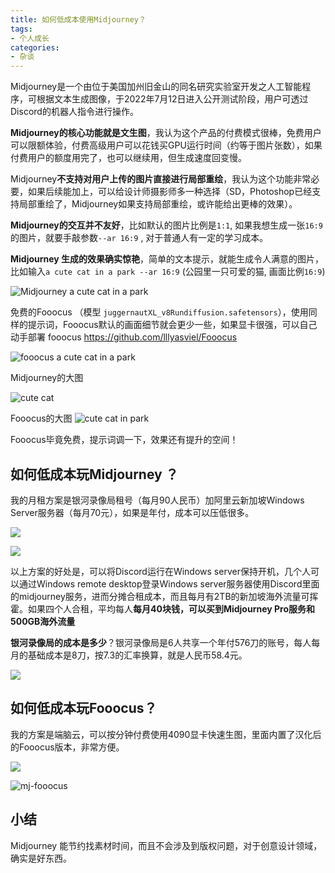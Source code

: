 ```yaml
---
title: 如何低成本使用Midjourney？
tags:
- 个人成长
categories:
- 杂谈
---
```


Midjourney是一个由位于美国加州旧金山的同名研究实验室开发之人工智能程序，可根据文本生成图像，于2022年7月12日进入公开测试阶段，用户可透过Discord的机器人指令进行操作。



**Midjourney的核心功能就是文生图**，我认为这个产品的付费模式很棒，免费用户可以限额体验，付费高级用户可以花钱买GPU运行时间（约等于图片张数），如果付费用户的额度用完了，也可以继续用，但生成速度回变慢。



Midjourney**不支持对用户上传的图片直接进行局部重绘**，我认为这个功能非常必要，如果后续能加上，可以给设计师摄影师多一种选择（SD，Photoshop已经支持局部重绘了，Midjourney如果支持局部重绘，或许能给出更棒的效果）。



**Midjourney的交互并不友好**，比如默认的图片比例是`1:1`,  如果我想生成一张`16:9` 的图片，就要手敲参数`--ar 16:9` , 对于普通人有一定的学习成本。



**Midjourney 生成的效果确实惊艳**，简单的文本提示，就能生成令人满意的图片，比如输入`a cute cat in a park --ar 16:9`  (公园里一只可爱的猫, 画面比例`16:9`)

![Midjourney a cute cat in a park](https://cdn.fangyuanxiaozhan.com/assets/1716687883396sHjwQpc7.png)

免费的Fooocus （模型 `juggernautXL_v8Rundiffusion.safetensors`），使用同样的提示词，Fooocus默认的画面细节就会更少一些，如果显卡很强，可以自己动手部署 fooocus  https://github.com/lllyasviel/Fooocus

![fooocus a cute cat in a park](https://cdn.fangyuanxiaozhan.com/assets/17166880303371WfyBs2H.png)

Midjourney的大图

![cute cat](https://cdn.fangyuanxiaozhan.com/assets/1716688520623NMSrkHaB.png)

Fooocus的大图
![cute cat in park](https://cdn.fangyuanxiaozhan.com/assets/1716688631434wCfr7DTt.png)

Fooocus毕竟免费，提示词调一下，效果还有提升的空间！

## 如何低成本玩Midjourney ？

我的月租方案是银河录像局租号（每月90人民币）加阿里云新加坡Windows Server服务器（每月70元），如果是年付，成本可以压低很多。

![](https://cdn.fangyuanxiaozhan.com/assets/1716689058030zSEzxJ6B.png)

![](https://cdn.fangyuanxiaozhan.com/assets/1716689186394xc8EWMSy.png)

以上方案的好处是，可以将Discord运行在Windows server保持开机，几个人可以通过Windows remote desktop登录Windows server服务器使用Discord里面的midjourney服务，进而分摊合租成本，而且每月有2TB的新加坡海外流量可挥霍。如果四个人合租，平均每人**每月40块钱，可以买到Midjourney Pro服务和500GB海外流量**

**银河录像局的成本是多少**？银河录像局是6人共享一个年付576刀的账号，每人每月的基础成本是8刀，按7.3的汇率换算，就是人民币58.4元。

![](https://cdn.fangyuanxiaozhan.com/assets/1716689798974nA13nXa5.png)




## 如何低成本玩Fooocus？



我的方案是端脑云，可以按分钟付费使用4090显卡快速生图，里面内置了汉化后的Fooocus版本，非常方便。



![](https://cdn.fangyuanxiaozhan.com/assets/1716689699632Rky2Jx58.png)

![mj-fooocus](https://cdn.fangyuanxiaozhan.com/assets/1716691289727xXd5yrer.jpeg)

## 小结



Midjourney 能节约找素材时间，而且不会涉及到版权问题，对于创意设计领域，确实是好东西。

